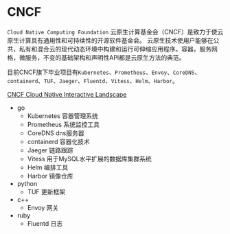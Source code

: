 # CNCF

`Cloud Native Computing Foundation` 云原生计算基金会（CNCF）是致力于使云原生计算具有通用性和可持续性的开源软件基金会。
云原生技术使用户能够在公共，私有和混合云的现代动态环境中构建和运行可伸缩应用程序。容器，服务网格，微服务，不变的基础架构和声明性API都是云原生方法的典范。

目前CNCF旗下毕业项目有`Kubernetes`、`Prometheus`、`Envoy`、`CoreDNS`、`containerd`、`TUF`、`Jaeger`、`Fluentd`、`Vitess`、`Helm`、`Harbor`。

[CNCF Cloud Native Interactive Landscape](https://landscape.cncf.io/)

- go
  - Kubernetes 容器管理系统
  - Prometheus 系统监控工具
  - CoreDNS dns服务器
  - containerd 容器化技术
  - Jaeger 链路跟踪
  - Vitess 用于MySQL水平扩展的数据库集群系统
  - Helm 编排工具
  - Harbor 镜像仓库
- python
  - TUF 更新框架
- c++
  - Envoy 网关
- ruby
  - Fluentd 日志
